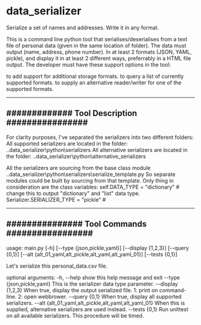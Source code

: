 # data_serializer
Serialize a set of names and addresses. Write it in any format.

This is a command line python tool that serialises/deserialises from a text file of personal data (given in the same location of folder).
The data must output (name, address, phone number).
In at least 2 formats (JSON, YAML, pickle), and display it in at least 2 different ways, preferrably in a HTML file output.
The developer must have these support options in the tool:

to add support for additional storage formats.
to query a list of currently supported formats.
to supply an alternative reader/writer for one of the supported formats.


-----------------------------------------------
############# Tool Description ################
-----------------------------------------------
For clarity purposes, I've separated the serializers into two different folders:
All supported serializers are located in the folder: ..data_serializer\python\serializers
All alternative serializers are located in the folder: ..data_serializer\python\alternative_serializers

All the serializers are sourcing from the base class module ..data_serializer\python\serializers\serialize_template.py
So separate modules could be built by sourcing from that template. 
Only thing in consideration are the class variables: 
self.DATA_TYPE = "dictionary"			# change this to output "dictionary" and "list" data type.
Serializer.SERIALIZER_TYPE = "pickle"	# 

-----------------------------------------------
############### Tool Commands #################
-----------------------------------------------
usage: main.py [-h] [--type {json,pickle,yaml}] [--display {1,2,3}]
               [--query {0,1}]
               [--alt {alt_01_yaml,alt_pickle,alt_yaml,alt_yaml_01}]
               [--tests {0,1}]

Let's serialize this personal_data.csv file.

optional arguments:
  -h, --help            show this help message and exit
  --type {json,pickle,yaml}
                        This is the serializer data type parameter.
  --display {1,2,3}     When true, display the output serialized file. 1: print on command-line. 2: open webbrower.
  --query {0,1}         When true, display all supported serializers.
  --alt {alt_01_yaml,alt_pickle,alt_yaml,alt_yaml_01}
                        When this is supplied, alternative serializers are
                        used instead.
  --tests {0,1}         Run unittest on all available serializers. This
                        procedure will be timed.
						